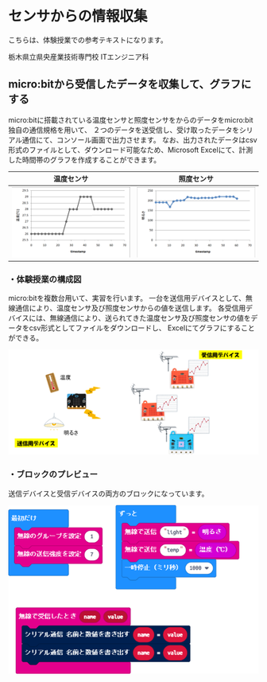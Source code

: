 # センサからの情報収集

こちらは、体験授業での参考テキストになります。

栃木県立県央産業技術専門校 ITエンジニア科

## micro:bitから受信したデータを収集して、グラフにする

micro:bitに搭載されている温度センサと照度センサをからのデータをmicro:bit独自の通信規格を用いて、
２つのデータを送受信し、受け取ったデータをシリアル通信にて、コンソール画面で出力させます。
なお、出力されたデータはcsv形式のファイルとして、ダウンロード可能なため、Microsoft Excelにて、計測した時間帯のグラフを作成することができます。

| 温度センサ | 照度センサ |
|---|---|
|![温度センサ](./images/image20.png) | ![照度センサ](./images/image21.png)|


### ・体験授業の構成図

micro:bitを複数台用いて、実習を行います。
一台を送信用デバイスとして、無線通信により、温度センサ及び照度センサからの値を送信します。
各受信用デバイスには、無線通信により、送られてきた温度センサ及び照度センサの値をデータをcsv形式としてファイルをダウンロードし、
Excelにてグラフにすることができる。

![外観図](./images/image10.png)

### ・ブロックのプレビュー

送信デバイスと受信デバイスの両方のブロックになっています。

![ブロック図](https://github.com/Takumi941228/iot_mokahokuryo/blob/master/.github/makecode/blocks.png)

